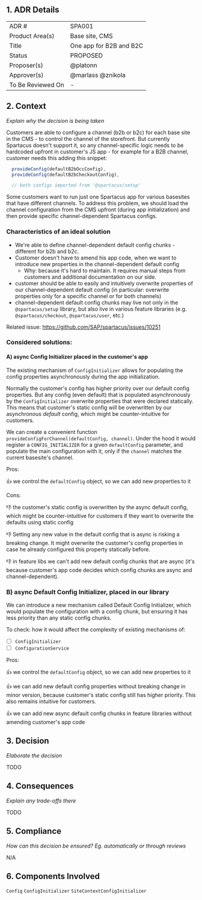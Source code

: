 ## 1. ADR Details
| | |
|-|-|
| ADR # | SPA001 |
| Product Area(s) | Base site, CMS |
| Title | One app for B2B and B2C  |
| Status | PROPOSED |
| Proposer(s) | @platonn |
| Approver(s) | @marlass @znikola |
| To Be Reviewed On | - |

## 2. Context
_Explain why the decision is being taken_

Customers are able to configure a channel (b2b or b2c) for each base site in the CMS - to control the channel of the storefront. But currently Spartacus doesn't support it, so any channel-specific logic needs to be hardcoded upfront in customer's JS app - for example for a B2B channel, customer needs this adding this snippet:

```typescript
  provideConfig(defaultB2bOccConfig),      
  provideConfig(defaultB2bCheckoutConfig),

  // both configs imported from '@spartacus/setup'
```

Some customers want to run just one Spartacus app for various basesites that have different channels. To address this problem, we should load the channel configuration from the CMS upfront (during app initialization) and then provide specific channel-dependent Spartacus configs.

### Characteristics of an ideal solution 
- We're able to define channel-dependent default config chunks - different for b2b and b2c.
- Customer doesn't have to amend his app code, when we want to introduce new properties in the channel-dependent default config
  - Why: because it's hard to maintain. It requires manual steps from customers and additional documentation on our side.
- customer should be able to easily and intuitively overwrite properties of our channel-dependent default config (in particular: overwrite properties only for a specific channel or for both channels)
- channel-dependent default config chunks may live not only in the `@spartacus/setup` library, but also live in various feature libraries (e.g. `@spartacus/checkout`, `@spartacus/user`, etc.)


Related issue: https://github.com/SAP/spartacus/issues/10251


### Considered solutions:

#### A) async Config Initializer placed in the customer's app
The existing mechanism of `ConfigInitializer` allows for populating the config properties asynchronously during the app initialization.

Normally the customer's config has higher priority over our default config properties. But any config (even default) that is populated asynchronously by the `ConfigInitializer` overwrite properties that were declared statically. This means that customer's static config will be overwritten by our asynchronous *default* config, which might be counter-intuitive for customers.

We can create a convenient function `provideConfigForChannel(defaultConfig, channel)`. Under the hood it would register a `CONFIG_INITIALIZER` for a given `defaultConfig` parameter, and populate the main configuration with it, only if the `channel` matches the current basesite's channel.

Pros:

👍 we control the `defaultConfig` object, so we can add new properties to it

Cons:

👎 the customer's static config is overwritten by the async default config, which might be counter-intuitive for customers if they want to overwrite the defaults using static config

👎 Setting any new value in the default config that is async is risking a breaking change. It might overwrite the customer's config properties in case he already configured this property statically before.
  
👎 in feature libs we can't add new default config chunks that are async (it's because customer's app code decides which config chunks are async and channel-dependent).

### B) async Default Config Initializer, placed in our library
We can introduce a new mechanism called Default Config Initializer, which would populate the configuration with a config chunk, but ensuring it has less priority than any static config chunks.

To check: how it would affect the complexity of existing mechanisms of:
- [ ] `ConfigInitializer`
- [ ] `ConfigurationService`

Pros:

👍 we control the `defaultConfig` object, so we can add new properties to it

👍 we can add new default config properties without breaking change in minor version, because customer's static config still has higher priority. This also remains intuitive for customers.

👍 we can add new async default config chunks in feature libraries without amending customer's app code

## 3. Decision
_Elaborate the decision_

TODO

## 4. Consequences
_Explain any trade-offs there_

TODO

## 5. Compliance
_How can this decision be ensured? Eg. automatically or through reviews_

N/A

## 6. Components Involved
`Config`
`ConfigInitializer`
`SiteContextConfigInitializer`
